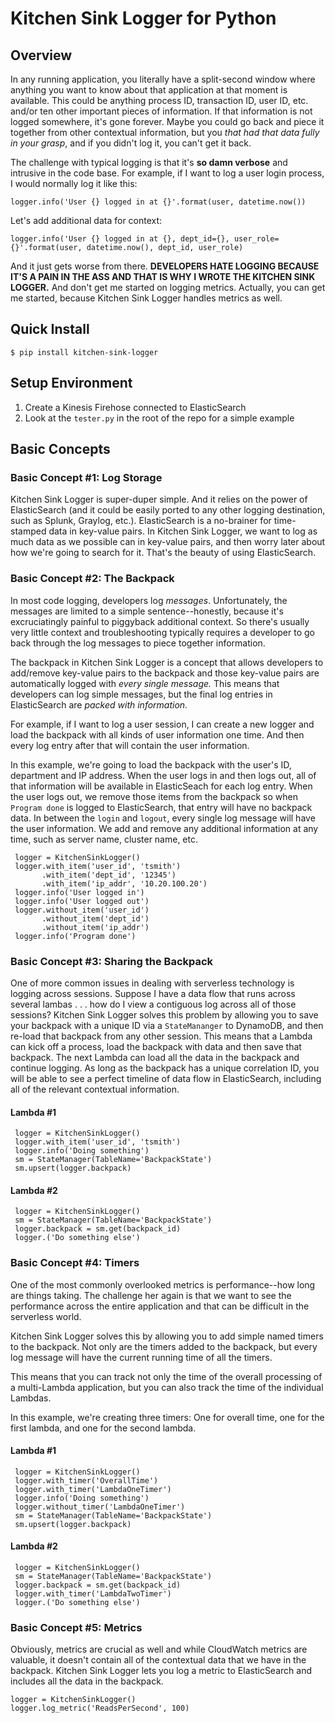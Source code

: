 # Kitchen Sink Logger for Python
## Overview
In any running application, you literally have a split-second window where anything you want to know about that application at that moment is available. This could be anything process ID, transaction ID, user ID, etc. and/or ten other important pieces of information. If that information is not logged somewhere, it's gone forever. Maybe you could go back and piece it together from other contextual information, but you *that had that data fully in your grasp*, and if you didn't log it, you can't get it back.

The challenge with typical logging is that it's **so damn verbose** and intrusive in the code base.  For example, if I want to log a user login process, I would normally log it like this:

    logger.info('User {} logged in at {}'.format(user, datetime.now())

Let's add additional data for context:

    logger.info('User {} logged in at {}, dept_id={}, user_role={}'.format(user, datetime.now(), dept_id, user_role)

And it just gets worse from there. **DEVELOPERS HATE LOGGING BECAUSE IT'S A PAIN IN THE ASS AND THAT IS WHY I WROTE THE KITCHEN SINK LOGGER.** And don't get me started on logging metrics. Actually, you can get me started, because Kitchen Sink Logger handles metrics as well.

## Quick Install

    $ pip install kitchen-sink-logger

## Setup Environment
1. Create a Kinesis Firehose connected to ElasticSearch
2. Look at the `tester.py` in the root of the repo for a simple example


## Basic Concepts
### Basic Concept #1: Log Storage
Kitchen Sink Logger is super-duper simple. And it relies on the power of ElasticSearch (and it could be easily ported to any other logging destination, such as Splunk, Graylog, etc.). ElasticSearch is a no-brainer for time-stamped data in key-value pairs. In Kitchen Sink Logger, we want to log as much data as we possible can in key-value pairs, and then worry later about how we're going to search for it. That's the beauty of using ElasticSearch.

### Basic Concept #2: The Backpack
In most code logging, developers log *messages*. Unfortunately, the messages are limited to a simple sentence--honestly, because it's excruciatingly painful to piggyback additional context. So there's usually very little context and troubleshooting typically requires a developer to go back through the log messages to piece together information. 

The backpack in Kitchen Sink Logger is a concept that allows developers to add/remove key-value pairs to the backpack and those key-value pairs are automatically logged with *every single message.* This means that developers can log simple messages, but the final log entries in ElasticSearch are *packed with information.*

For example, if I want to log a user session, I can create a new logger and load the backpack with all kinds of user information one time. And then every log entry after that will contain the user information.

In this example, we're going to load the backpack with the user's ID, department and IP address. When the user logs in and then logs out, all of that information will be available in ElasticSeach for each log entry. When the user logs out, we remove those items from the backpack so when `Program done` is logged to ElasticSearch, that entry will have no backpack data. In between the `login` and `logout`, every single log message will have the user information. We add and remove any additional information at any time, such as server name, cluster name, etc.

     logger = KitchenSinkLogger()
     logger.with_item('user_id', 'tsmith')
           .with_item('dept_id', '12345')
           .with_item('ip_addr', '10.20.100.20')
     logger.info('User logged in')
     logger.info('User logged out')
     logger.without_item('user_id')
           .without_item('dept_id')
           .without_item('ip_addr')
     logger.info('Program done')

### Basic Concept #3: Sharing the Backpack
One of more common issues in dealing with serverless technology is logging across sessions. Suppose I have a data flow that runs across several lambas . . . how do I view a contiguous log across all of those sessions? Kitchen Sink Logger solves this problem by allowing you to save your backpack with a unique ID via a `StateMananger` to DynamoDB, and then re-load that backpack from any other session. This means that a Lambda can kick off a process, load the backpack with data and then save that backpack. The next Lambda can load all the data in the backpack and continue logging. As long as the backpack has a unique correlation ID, you will be able to see a perfect timeline of data flow in ElasticSearch, including all of the relevant contextual information.

#### Lambda #1

	 logger = KitchenSinkLogger()
     logger.with_item('user_id', 'tsmith')
     logger.info('Doing something')
     sm = StateManager(TableName='BackpackState')
     sm.upsert(logger.backpack)

#### Lambda #2

	 logger = KitchenSinkLogger()
     sm = StateManager(TableName='BackpackState')
     logger.backpack = sm.get(backpack_id)
	 logger.('Do something else')

### Basic Concept #4: Timers
One of the most commonly overlooked metrics is performance--how long are things taking. The challenge her again is that we want to see the performance across the entire application and that can be difficult in the serverless world. 

Kitchen Sink Logger solves this by allowing you to add simple named timers to the backpack. Not only are the timers added to the backpack, but every log message will have the current running time of all the timers.

This means that you can track not only the time of the overall processing of a multi-Lambda application, but you can also track the time of the individual Lambdas.

In this example, we're creating three timers: One for overall time, one for the first lambda, and one for the second lambda.

#### Lambda #1

	 logger = KitchenSinkLogger()
     logger.with_timer('OverallTime')
     logger.with_timer('LambdaOneTimer')
     logger.info('Doing something')
     logger.without_timer('LambdaOneTimer')
     sm = StateManager(TableName='BackpackState')
     sm.upsert(logger.backpack)

#### Lambda #2

	 logger = KitchenSinkLogger()
     sm = StateManager(TableName='BackpackState')
     logger.backpack = sm.get(backpack_id)
     logger.with_timer('LambdaTwoTimer')
	 logger.('Do something else')

### Basic Concept #5: Metrics
Obviously, metrics are crucial as well and while CloudWatch metrics are valuable, it doesn't contain all of the contextual data that we have in the backpack. Kitchen Sink Logger lets you log a metric to ElasticSearch and includes all the data in the backpack.

    logger = KitchenSinkLogger()
    logger.log_metric('ReadsPerSecond', 100)